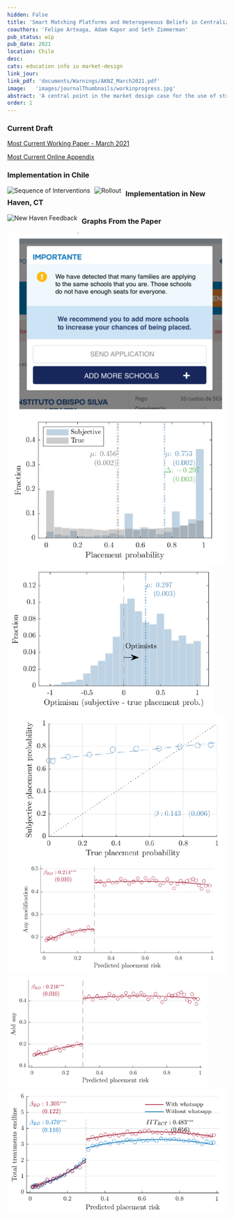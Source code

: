 ```yaml
---
hidden: False
title: 'Smart Matching Platforms and Heterogeneous Beliefs in Centralized School Choice'
coauthors: 'Felipe Arteaga, Adam Kapor and Seth Zimmerman'
pub_status: wip
pub_date: 2021
location: Chile
desc:
cats: education info io market-design
link_jour:
link_pdf: 'documents/Warnings/AKNZ_March2021.pdf'
image:   'images/journalThumbnails/workinprogress.jpg'
abstract: 'A central point in the market design case for the use of strategyproof assignment mechanisms in school choice is that they relieve applicants of the need to strategize on the basis of beliefs about admissions chances. This paper shows that beliefs about admissions chances shape choice outcomes even when the assignment mechanism is strategyproof by influencing the way applicants search for schools, and that smart matching platforms providing live feedback on admissions chances help applicants search more effectively. Motivated by a model in which applicants engage in costly search for schools and over-optimism can lead to under-search, we use data from a large-scale survey of choice participants in Chile to show that learning about schools is hard, that beliefs about admissions chances guide the decision to stop searching, and that applicants systematically underestimate nonplacement risk. We then use RCT and RD research designs to evaluate live feedback policies at scale in the Chilean and New Haven choice systems. We find that 22% of applicants submitting applications where risks of nonplacement are high respond to warnings by adding schools to their list, reducing their nonplacement risk by 58%. These results replicate across settings and over time. We conclude that reducing the strategic burden of school choice requires not just strategyproofness inside the centralized system, but also choice supports for the strategic decisions that inevitably remain outside of it.'
order: 1
---
```



### Current Draft

[Most Current Working Paper - March 2021](../work/documents/Warnings/AKNZ_April2021.pdf)

[Most Current Online Appendix](../work/documents/Warnings/OnlineAppendix_April2021.pdf)


### Implementation in Chile

<img src="../work/documents/Warnings/sequence.png"
     alt="Sequence of Interventions"
     style="float: left; margin-right: 10px;" />


<img src="../work/documents/Warnings/rollout.png"
          alt="Rollout"
          style="float: left; margin-right: 10px;" />


### Implementation in New Haven, CT

<img src="../work/documents/Warnings/NewHaven_Warning.png"
          alt="New Haven Feedback"
          style="float: left; margin-right: 10px;" />





### Graphs From the Paper


<div class='full'>
  <div class='row'>
    <div class='large-12 columns'>
      <div class='mod modBoxedSlider'>
        <div class='slides'>
        <div class='slide'>
          <img alt="" src="documents/Warnings/figure_0.png" />
        </div>
        <div class='slide'>
          <img alt="" src="documents/Warnings/figure_1.png" />
        </div>
          <div class='slide'>
            <img alt="" src="documents/Warnings/figure_2.png" />
          </div>
          <div class='slide'>
            <img alt="" src="documents/Warnings/figure_3.png" />
          </div>
          <div class='slide'>
            <img alt="" src="documents/Warnings/figure_4a.png" />
          </div>
          <div class='slide'>
            <img alt="" src="documents/Warnings/figure_4b.png" />
          </div>
          <div class='slide'>
            <img alt="" src="documents/Warnings/figure_5.png" />
          </div>
        </div>
      </div>
    </div>
  </div>
